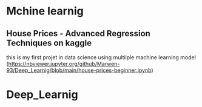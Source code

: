 # Mchine learnig 

## House Prices - Advanced Regression Techniques on kaggle 
this is my first projet in data science using multilple machine learning model (https://nbviewer.jupyter.org/github/Marwen-93/Deep_Learnig/blob/main/house-prices-beginner.ipynb)



# Deep_Learnig
